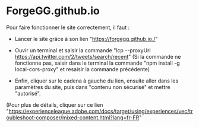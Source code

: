 # ForgeGG.github.io

Pour faire fonctionner le site correctement, il faut :

  - Lancer le site grâce à son lien "https://forgegg.github.io./"
  
  - Ouvir un terminal et saisir la commande "lcp --proxyUrl https://api.twitter.com/2/tweets/search/recent"
  (Si la commande ne fonctionne pas, saisir dans le terminal la commande "npm install -g local-cors-proxy" et resaisir la commande précédente)
  
  - Enfin, cliquer sur le cadena à gauche du lien, ensuite aller dans les paramètres du site, puis dans "contenu non sécurisé" et mettre "autorisé".
 
  (Pour plus de détails, cliquer sur ce lien "https://experienceleague.adobe.com/docs/target/using/experiences/vec/troubleshoot-composer/mixed-content.html?lang=fr-FR"
